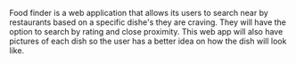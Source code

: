 Food finder is a web application that allows its users to search near by restaurants based on a specific dishe's they are craving. They will have the option to search by rating and close proximity. This web app will also have pictures of each dish so the user has a better idea on how the dish will look like.  
